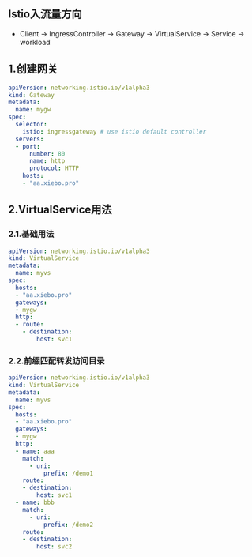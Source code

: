 ## Istio入流量方向

* Client -> IngressController -> Gateway -> VirtualService -> Service -> workload

## 1.创建网关

```yaml
apiVersion: networking.istio.io/v1alpha3
kind: Gateway
metadata:
  name: mygw
spec:
  selector:
    istio: ingressgateway # use istio default controller
  servers:
  - port:
      number: 80
      name: http
      protocol: HTTP
    hosts:
    - "aa.xiebo.pro"
```

## 2.VirtualService用法

### 2.1.基础用法

```yaml
apiVersion: networking.istio.io/v1alpha3
kind: VirtualService
metadata:
  name: myvs
spec:
  hosts:
  - "aa.xiebo.pro"
  gateways:
  - mygw
  http:
  - route:
    - destination:
        host: svc1
```
### 2.2.前缀匹配转发访问目录

```yaml
apiVersion: networking.istio.io/v1alpha3
kind: VirtualService
metadata:
  name: myvs
spec:
  hosts:
  - "aa.xiebo.pro"
  gateways:
  - mygw
  http:
  - name: aaa
    match:
      - uri:
          prefix: /demo1
    route:
    - destination:
        host: svc1
  - name: bbb
    match:
      - uri:
          prefix: /demo2
    route:
    - destination:
        host: svc2
```

